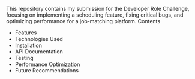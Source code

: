 This repository contains my submission for the Developer Role Challenge, focusing on implementing a scheduling feature, fixing critical bugs, and optimizing performance for a job-matching platform.
Contents
- Features
- Technologies Used
- Installation
- API Documentation
- Testing
- Performance Optimization
- Future Recommendations
